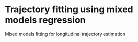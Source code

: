 # Trajectory fitting using mixed models regression
Mixed models fitting for longitudinal trajectory estimation
